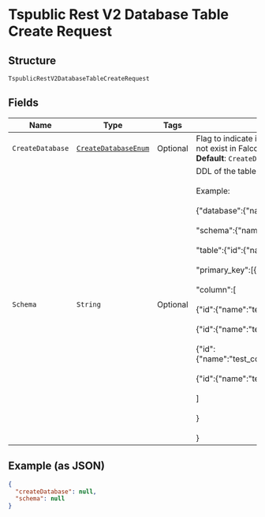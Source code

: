 
# Tspublic Rest V2 Database Table Create Request

## Structure

`TspublicRestV2DatabaseTableCreateRequest`

## Fields

| Name | Type | Tags | Description | Getter | Setter |
|  --- | --- | --- | --- | --- | --- |
| `CreateDatabase` | [`CreateDatabaseEnum`](../../doc/models/create-database-enum.md) | Optional | Flag to indicate if the database and schema should be created if they do not exist in Falcon. (Valid values: True/False)<br>**Default**: `CreateDatabaseEnum.ENUM_TRUE` | CreateDatabaseEnum getCreateDatabase() | setCreateDatabase(CreateDatabaseEnum createDatabase) |
| `Schema` | `String` | Optional | DDL of the table to be created.<br><br>Example:<br><br>{"database":{"name":"geo"},<br><br>"schema":{"name":"falcon_default_schema"},<br><br>"table":{"id":{"name":"test_table"},<br><br>"primary_key":[{"name":"test_pk"}],<br><br>"column":[<br><br>{"id":{"name":"test_pk"},"size":0,"data_type":"TYPE_INT32"},<br><br>{"id":{"name":"test_col1"},"size":0,"data_type":"TYPE_FLOAT"},<br><br>{"id":{"name":"test_col2"},"data_type":"TYPE_INT64","datetime":"TYPE_DATE"},<br><br>{"id":{"name":"test_col3"},"size":10,"data_type":"TYPE_VAR_CHAR"}<br><br>]<br><br>}<br><br>} | String getSchema() | setSchema(String schema) |

## Example (as JSON)

```json
{
  "createDatabase": null,
  "schema": null
}
```

